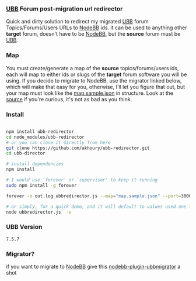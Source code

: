 ### [UBB](http://www.ubbcentral.com/) Forum post-migration url redirector

Quick and dirty solution to redirect my migrated [UBB](http://www.ubbcentral.com/) forum Topics/Forums/Users URLs to [NodeBB](http://nodebb.org/) ids.
it can be used to anything other __target__ forum, doesn't have to be [NodeBB](http://nodebb.org/), but the __source__ forum must be [UBB](http://www.ubbcentral.com/).

### Map

You must create/generate a map of the __source__ topics/forums/users ids, each will map to either ids or slugs of the __target__ forum software you will be using.
If you decide to migrate to NodeBB, use the migrator linked below, which will make that easy for you, otherwise, I'll let you figure that out,
but your map must look like the [map.sample.json](map.sample.json) in structure. Look at the [source](server.js) if you're curious, it's not as bad as you think.

### Install

```bash

npm install ubb-redirector
cd node_modules/ubb-redirector
# or you can clone it directly from here
git clone https://github.com/akhoury/ubb-redirector.git
cd ubb-director

# install dependencies
npm install

# I would use 'forever' or 'supervisor' to keep it running
sudo npm install -g forever

forever -o out.log ubbredirector.js --map="map.sample.json" --port=3000 --host=127.0.0.1 --verbose

# or simply, for a quick demo, and it will default to values used one line above. minus the -v flag :)
node ubbredirector.js  -v

```

### UBB Version
    7.5.7

### Migrator?

if you want to migrate to [NodeBB](http://nodebb.org/) give this [nodebb-plugin-ubbmigrator](https://github.com/akhoury/nodebb-plugin-ubbmigrator) a shot